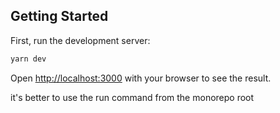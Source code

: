 ## Getting Started

First, run the development server:

```bash
yarn dev
```

Open [http://localhost:3000](http://localhost:3000) with your browser to see the result.

it's better to use the run command from the monorepo root

